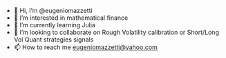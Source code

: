 - 👋 Hi, I’m @eugeniomazzetti
- 👀 I’m interested in mathematical finance
- 🌱 I’m currently learning Julia
- 💞️ I’m looking to collaborate on Rough Volatility calibration or Short/Long Vol Quant strategies signals
- 📫 How to reach me eugeniomazzetti@yahoo.com

<!---
eugeniomazzetti/eugeniomazzetti is a ✨ special ✨ repository because its `README.md` (this file) appears on your GitHub profile.
You can click the Preview link to take a look at your changes.
--->
